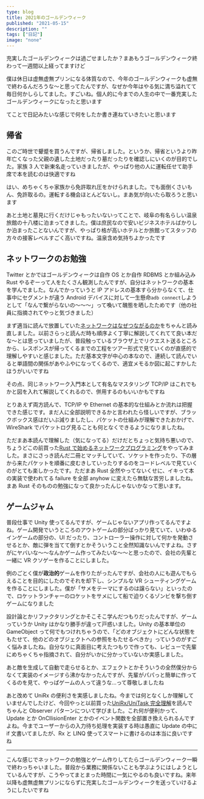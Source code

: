 ```yaml
---
type: blog
title: 2021年のゴールデンウィーク
published: "2021-05-15"
description: ""
tags: ["日記"]
image: "none"
---
```


充実したゴールデンウィークは過ごせましたか？まあもうゴールデンウィーク終わって一週間以上経ってますけど

僕は休日は虚無虚無プリンになる体質なので、今年のゴールデンウィークも虚無で終わるんだろうな～と思ってたんですが、なぜか今年はやる気に満ち溢れてて毎日何かしらしてました。すごいね。個人的に今までの人生の中で一番充実したゴールデンウィークになったと思います

てことで日記みたいな感じで何をしたか書き連ねていきたいと思います

## 帰省

このご時世で顰蹙を買うんですが、帰省しました。というか、帰省というより昨年亡くなった父親の遺した土地だったり墓だったりを確認しにいくのが目的でした。家族 3 人で新東名走っていきましたが、やっぱり他の人に運転任せて助手席で本を読むのは快適ですね

はい、めちゃくちゃ家族から免許取れ圧をかけられました。でも面倒くさいもん、免許取るの。運転する機会ほとんどないし。まあ気が向いたら取ろうと思います

あと土地と墓見に行くだけじゃもったいないってことで、岐阜の有名らしい温泉旅館の十八楼に泊まってきました。僕は庶民なので安いビジネスホテルばかりしか泊まったことないんですが、やっぱり格が高いホテルとか旅館ってスタッフの方々の接客レベルすごく高いですね。温泉含め気持ちよかったです

## ネットワークのお勉強

Twitter とかではゴールデンウィークは自作 OS とか自作 RDBMS とか組み込み Rust やるぞーって人をたくさん観測したんですが、自分はネットワークの基本を学んでました。なんでかっていうと IP アドレスの基本すら分からなくて、仕事中にセグメントが違う Android デバイスに対して一生懸命`adb connect`しようとして「なんで繋がらないの～～～」って喚いて醜態を晒したためです（他の社員に指摘されてやっと気づきました）

まず適当に読んで放置していた[ネットワークはなぜつながるのか](https://www.amazon.co.jp/dp/4822283119/ref=cm_sw_r_tw_dp_CC0SXNT8WCQAT57P5TX9)をちゃんと読み直しました。以前さらっと読んだ時も順序よく丁寧に解説してくれてて良い本だな～とは思っていましたが、普段触っているブラウザ上でリクエスト送るところから、レスポンスが帰ってくるまでの工程をツアー形式で見ていくのが直感的で理解しやすいと感じました。ただ基本文字が中心の本なので、連続して読んでいると単語間の関係があやふやになってくるので、適宜メモるか図に起こすかしたほうがいいですね

その点、同じネットワーク入門本として有名なマスタリング TCP/IP はこれでもかと図を入れて解説してくれるので、併用するのもいいかもですね

とりあえず両方読んで、TCP/IP や Ethernet の基本的な仕組みとか流れは把握できた感じです。まだ人に全部説明できるかと言われたら怪しいですが、ブラックボックス感はだいぶ減りましたし、パケットの仕組みが理解できたおかげで、WireShark でパケットログ見ることも何となくできるようになりましたね。

ただまあ本読んで理解した（気になってる）だけだとちょっと気持ち悪いので、ちょうどこの前買った[Rust で始めるネットワークプログラミング](https://www.amazon.co.jp/dp/B07SW2GXVF/ref=cm_sw_r_tw_dp_WH46PTAGWK88ZEKRDXW5)をやってみました。まさにさっき読んだ二冊とマッチしていて、ソケットを作ったり、下の層から来たパケットを順番に皮むきしていったりするのをコードレベルで見ていくのがとても楽しかったです。ただまあ Rust 全然やってないくせに、イキって本の実装で使われてる failure を全部 anyhow に変えたら無駄な苦労しましたね。まあ Rust そのものの勉強になって良かったんじゃないかなって思います。

## ゲームジャム

普段仕事で Unity 使ってるんですが、ゲームじゃないアプリ作ってるんですよね。ゲーム開発でいうところのアウトゲームの部分ばっかり見ていて、いわゆるインゲームの部分の、UI だったり、コントローラー操作に対して何かを発動させるとか、敵に弾を当てて倒すとかそういうこと全然知識ないんですよね。さすがにヤバいな～～なんかゲーム作ってみたいな～～と思ったので、会社の先輩と一緒に VR クソゲーを作ることにしました。

例のごとく僕が**政治的**ゲームを作りたがったんですが、会社の人にも遊んでもらえることを目的にしたのでそれを却下し、シンプルな VR シューティングゲームを作ることにしました。僕が「サメをテーマにするのは譲らない」といったので、ロケットランチャーのロケットをサメにして船で迫りくるゾンビを撃ち倒すゲームになりました

設計論とかリファクタリングとかそこそこ学んだつもりだったんですが、ゲームっていうか Unity はかなり勝手が違って戸惑いました。Unity の基本単位の GameObject って何でもつけれちゃうので、「どのオブジェクトにどんな状態をもたせて、他のどのオブジェクトへの参照をもたせるべきか」っていうのがすごく悩みましたね。自分なりに真面目に考えたつもりで作っても、レビューで先輩にめちゃくちゃ指摘されて、自分がいかに分かっていないか実感しました。

あと敵を生成して自動で走らせるとか、エフェクトとかそういうの全然僕分からなくて実装のイメージすら沸かなかったんですが、先輩がパパっと簡単に作ってくるのを見て、やっぱゲームの人って違うな…って尊敬しましたね

あと改めて UniRx の便利さを実感しましたね。今までは何となくしか理解していませんでしたけど、今回やっと以前買った[UniRx/UniTask 完全理解](https://www.amazon.co.jp/dp/B08MNQT86F/ref=cm_sw_r_tw_dp_GE7WKWJGEMPE2DKB1R9X)を読んでちゃんと Observer パターンについて学びました。これ何が便利かって、Update とか OnCllisionEnter とかのイベント関数を全部置き換えられるんですよね。今までユーザーからの入力待ち処理を実装する時は愚直に Update の中に if 文書いてましたが、Rx と LINQ 使ってスマートに書けるのは本当に良いですね

---

こんな感じでネットワークの勉強とゲーム作りしてたらゴールデンウィーク一瞬で終わっちゃいました。普段から業務に関係ないことも学ぶようにはしようとしているんですが、こうやってまとまった時間に一気にやるのも良いですね。来年以降も虚無虚無プリンにならずに充実したゴールデンウィークを送っていけるようにしたいですね
